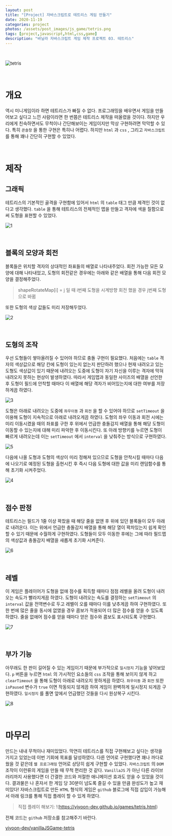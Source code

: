 ```yaml
---
layout: post
title: "[Project] 자바스크립트로 테트리스 게임 만들기"
date: 2020-11-19
categories: project
photos: /assets/post_images/js_game/tetris.png
tags: [project,javascript,html,css,game]
description: "바닐라 자바스크립트 게임 제작 프로젝트 03. 테트리스"
---
```


<br>

![tetris](/assets/post_images/js_game/ex_tetris.png)

<br>

# 개요

역시 미니게임이라 하면 테트리스가 빠질 수 없다. 프로그래밍을 배우면서 게임을 만들어보고 싶다고 느낀 사람이라면 한 번쯤은 테트리스 제작을 떠올렸을 것이다. 하지만 우리에게 친숙하면서도 무척이나 간단해보이는 게임이지만 막상 구현하려면 막막할 수 있다. 특히 `콘솔창` 을 통한 구현은 특히나 어렵다. 하지만 `html` 과 `css` , 그리고 `자바스크립트` 를 통해 꽤나 간단히 구현할 수 있었다.

<br>

# 제작

## 그래픽

테트리스의 기본적인 골격을 구현함에 있어서 `html` 의 `table` 태그 만큼 제격인 것이 없다고 생각했다. `table` 을 통해 테트리스의 전체적인 맵을 만들고 격자에 색을 칠함으로써 도형을 표현할 수 있었다.

![1](/assets/post_images/js_game/tetris_1.png)

<br>

## 블록의 모양과 회전

블록들은 위치할 격자의 상대적인 좌표들의 배열로 나타내주었다. 회전 가능한 모든 모양에 대해 나타내었고, 도형의 회전같은 경우에는 아래와 같은 배열을 통해 다음 회전 모양을 결정해주었다.

> shapeRotateMap[i] = j 일 때 i번째 도형을 시계방향 회전 했을 경우 j번째 도형으로 바뀜

또한 도형의 색상 값들도 미리 저장해두었다.

![2](/assets/post_images/js_game/tetris_2.png)

<br>

## 도형의 조작

우선 도형들이 쌓아올려질 수 있어야 하므로 충돌 구현이 필요했다. 처음에는 `table` 격자의 색상값으로 해당 칸에 도형이 있는지 없는지 판단하려 했으나 현재 내려오고 있는 도형도 색상값이 있기 때문에 내려오는 도중에 도형이 자기 자신을 이루는 격자에 막혀 내려오지 못하는 현상이 발생하였다. 따라서 게임맵과 동일한 사이즈의 배열을 선언한 후 도형이 필드에 안착할 때마다 이 배열에 해당 격자가 비어있는지에 대한 여부를 저장하게끔 하였다.

![3](/assets/post_images/js_game/tetris_3.png)

도형은 아래로 내려오는 도중에 `좌우이동` 과 `회전` 을 할 수 있어야 하므로 `setTimeout` 을 이용해 도형이 지속적으로 아래로 내려오게끔 하였다. 도형의 좌우 이동과 회전 시에는 미리 이동시켰을 때의 좌표를 구한 후 위에서 언급한 충돌감지 배열을 통해 해당 도형이 이동할 수 있는지에 대해 미리 파악한 후 이동시킨다. 또 아래 방향키를 누르면 도형이 빠르게 내려오는데 이는 `setTimeout` 에서 `interval` 을 낮춰주는 방식으로 구현하였다.

![5](/assets/post_images/js_game/tetris_5.png)

다음에 나올 도형과 도형의 색상이 미리 정해져 있으므로 도형을 안착시킬 때마다 다음에 나오기로 예정된 도형을 출현시킨 후 즉시 다음 도형에 대한 값을 미리 랜덤함수를 통해 초기화 시켜주었다.

![4](/assets/post_images/js_game/tetris_4.png)

<br>

## 점수 판정

테트리스는 필드가 1줄 이상 꽉찼을 때 해당 줄을 없앤 후 위에 있던 블록들이 모두 아래로 내려온다. 이는 위에서 언급한 충돌감지 배열을 통해 해당 열이 꽉차있는지 쉽게 확인할 수 있기 때문에 수월하게 구현하였다. 도형들이 모두 이동한 후에는 그에 따라 필드맵의 색상값과 충돌감지 배열을 새롭게 초기화 시켜준다.

![6](/assets/post_images/js_game/tetris_6.png)

<br>

## 레벨

이 게임은 플레이어가 도형을 없애 점수를 획득할 때마다 점점 레벨을 올려 도형이 내려오는 속도가 빨라지게끔 하였다. 도형이 내려오는 속도를 결정하는 `setTimeout` 의 `interval` 값을 전역변수로 두고 레벨이 오를 때마다 이를 낮추게끔 하여 구현하였다. 또 한 번에 많은 줄을 동시에 없앴을 경우 콤보가 적용되어 더 많은 점수를 얻을 수 있도록 하였다. 줄을 없애어 점수를 얻을 때마다 얻은 점수와 콤보도 표시되도록 구현했다.

![7](/assets/post_images/js_game/tetris_7.png)

<br>

## 부가 기능

아무래도 한 판이 길어질 수 있는 게임이기 때문에 부가적으로 `일시정지` 기능을 넣어보았다. `p` 버튼을 누르면 `html` 의 가시적인 요소들의 `css` 조작을 통해 보이지 않게 하고 `clearTimeout` 을 통해 도형이 아래로 내려오지 못하게끔 하였다. `좌우이동` 과 `회전` 또한 `isPaused` 변수가 `true` 이면 작동되지 않게끔 하여 게임이 완벽하게 일시정지 되게끔 구현하였다. `일시정지` 를 풀면 앞에서 언급했던 것들을 다시 원상복구 시킨다.

![8](/assets/post_images/js_game/tetris_8.png)

<br>

# 마무리

만드는 내내 무척이나 재미있었다. 막연히 테트리스를 직접 구현해보고 싶다는 생각을 가지고 있었는데 이번 기회에 목표를 달성하였다. 다른 언어로 구현했다면 꽤나 까다로웠을 것 같은데 `웹 프로그래밍` 언어로 상당히 쉽게 구현할 수 있었다. `자바스크립트` 의 `DOM` 조작이 이런류의 게임을 만들 때 무척 편리한 것 같다. `VanillaJS` 가 아닌 다른 라이브러리까지 사용했다면 더 간결한 코드와 저절한 애니메이션 효과도 얻을 수 있었을 것이다. 결과물은 나 혼자서 한 게임 당 30분이 넘도록 즐길 수 있을 만큼 완성도가 높고 재미있다! 자바스크립트로 만든 `HTML` 형식의 게임은 `github` 블로그에 직접 삽입이 가능해서 아래 링크를 통해 직접 플레이 할 수 있게 하였다.

>직접 플레이 해보기: !(https://yjyoon-dev.github.io/games/tetris.html)

전체 코드는 `github` 저장소를 참고해주기 바란다.

[yjyoon-dev/vanillaJSGame-tetris](https://github.com/yjyoon-dev/vanilla-javascript-game/tree/master/tetris)